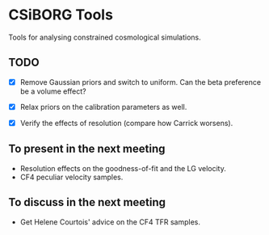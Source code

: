 # CSiBORG Tools

Tools for analysing constrained cosmological simulations.


## TODO
- [x] Remove Gaussian priors and switch to uniform. Can the beta preference be a volume effect?
- [x] Relax priors on the calibration parameters as well.
- [x] Verify the effects of resolution (compare how Carrick worsens).


## To present in the next meeting
- Resolution effects on the goodness-of-fit and the LG velocity.
- CF4 peculiar velocity samples.


## To discuss in the next meeting
- Get Helene Courtois' advice on the CF4 TFR samples.
